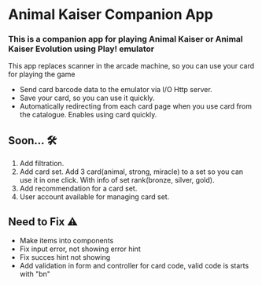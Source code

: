 # Animal Kaiser Companion App

### This is a companion app for playing Animal Kaiser or Animal Kaiser Evolution using Play! emulator

This app replaces scanner in the arcade machine, so you can use your card for playing the game

- Send card barcode data to the emulator via I/O Http server.
- Save your card, so you can use it quickly.
- Automatically redirecting from each card page when you use card from the catalogue. Enables using card quickly.

## Soon... :hammer_and_wrench:
1. Add filtration.
2. Add card set. Add 3 card(animal, strong, miracle) to a set so you can use it in one click. With info of set rank(bronze, silver, gold).
3. Add recommendation for a card set.
4. User account available for managing card set.

## Need to Fix :warning:
- Make items into components
- Fix input error, not showing error hint
- Fix succes hint not showing
- Add validation in form and controller for card code, valid code is starts with "bn"

